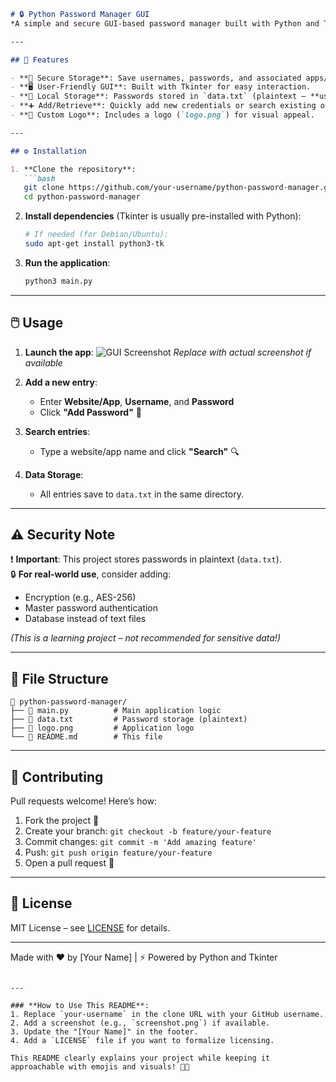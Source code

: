 ```markdown
# 🔒 Python Password Manager GUI
*A simple and secure GUI-based password manager built with Python and Tkinter.*

---

## 🚀 Features

- **🔐 Secure Storage**: Save usernames, passwords, and associated apps/websites.
- **🖥️ User-Friendly GUI**: Built with Tkinter for easy interaction.
- **📁 Local Storage**: Passwords stored in `data.txt` (plaintext – **use with caution!**).
- **➕ Add/Retrieve**: Quickly add new credentials or search existing ones.
- **🎨 Custom Logo**: Includes a logo (`logo.png`) for visual appeal.

---

## ⚙️ Installation

1. **Clone the repository**:
   ```bash
   git clone https://github.com/your-username/python-password-manager.git
   cd python-password-manager
   ```

2. **Install dependencies** (Tkinter is usually pre-installed with Python):
   ```bash
   # If needed (for Debian/Ubuntu):
   sudo apt-get install python3-tk
   ```

3. **Run the application**:
   ```bash
   python3 main.py
   ```

---

## 🖱️ Usage

1. **Launch the app**:
   ![GUI Screenshot](screenshot.png) *Replace with actual screenshot if available*

2. **Add a new entry**:
   - Enter **Website/App**, **Username**, and **Password**
   - Click **"Add Password"** 💾

3. **Search entries**:
   - Type a website/app name and click **"Search"** 🔍

4. **Data Storage**:
   - All entries save to `data.txt` in the same directory.

---

## ⚠️ Security Note

❗ **Important**: This project stores passwords in plaintext (`data.txt`).  
🔒 **For real-world use**, consider adding:
- Encryption (e.g., AES-256)
- Master password authentication
- Database instead of text files

*(This is a learning project – not recommended for sensitive data!)*

---

## 📂 File Structure

```
📁 python-password-manager/
├── 📄 main.py          # Main application logic
├── 📄 data.txt         # Password storage (plaintext)
├── 📄 logo.png         # Application logo
└── 📄 README.md        # This file
```

---

## 🤝 Contributing

Pull requests welcome! Here’s how:
1. Fork the project 🍴
2. Create your branch: `git checkout -b feature/your-feature`
3. Commit changes: `git commit -m 'Add amazing feature'`
4. Push: `git push origin feature/your-feature`
5. Open a pull request 🌟

---

## 📜 License

MIT License – see [LICENSE](LICENSE) for details.

---

Made with ❤️ by [Your Name] | ⚡ Powered by Python and Tkinter
```

---

### **How to Use This README**:
1. Replace `your-username` in the clone URL with your GitHub username.
2. Add a screenshot (e.g., `screenshot.png`) if available.
3. Update the "[Your Name]" in the footer.
4. Add a `LICENSE` file if you want to formalize licensing.

This README clearly explains your project while keeping it approachable with emojis and visuals! 🌈✨
